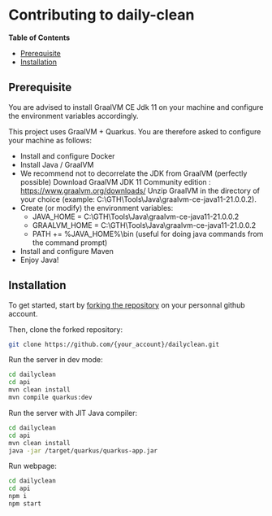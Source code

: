 ﻿# Contributing to daily-clean

**Table of Contents**

- [Prerequisite](#prerequisite)
- [Installation](#installation)

## Prerequisite

You are advised to install GraalVM CE Jdk 11 on your machine and configure the environment variables accordingly.

This project uses GraalVM + Quarkus. You are therefore asked to configure your machine as follows:

- Install and configure Docker
- Install Java / GraalVM
- We recommend not to decorrelate the JDK from GraalVM (perfectly possible)
  Download GraalVM JDK 11 Community edition : https://www.graalvm.org/downloads/
Unzip GraalVM in the directory of your choice (example: C:\GTH\Tools\Java\graalvm-ce-java11-21.0.0.2).
- Create (or modify) the environment variables:
    - JAVA_HOME = C:\GTH\Tools\Java\graalvm-ce-java11-21.0.0.2
    - GRAALVM_HOME = C:\GTH\Tools\Java\graalvm-ce-java11-21.0.0.2
    - PATH += %JAVA_HOME%\bin (useful for doing java commands from the command prompt) 
- Install and configure Maven
- Enjoy Java!

## Installation

To get started, start by [forking the repository](https://docs.github.com/en/free-pro-team@latest/github/getting-started-with-github/fork-a-repo) on your personnal github account.

Then, clone the forked repository:

```sh
git clone https://github.com/{your_account}/dailyclean.git
```

Run the server in dev mode:

```sh
cd dailyclean
cd api
mvn clean install
mvn compile quarkus:dev
```

Run the server with JIT Java compiler:

```sh
cd dailyclean
cd api
mvn clean install
java -jar /target/quarkus/quarkus-app.jar
```

Run webpage:

```sh
cd dailyclean
cd api
npm i
npm start
```